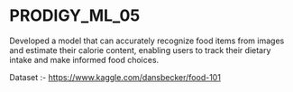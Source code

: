 # PRODIGY_ML_05

Developed a model that can accurately recognize food items from images and estimate their calorie content, enabling users to track their dietary intake and make informed food choices.

Dataset :- https://www.kaggle.com/dansbecker/food-101
